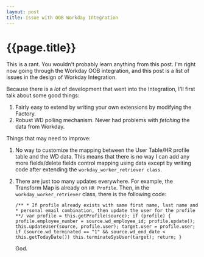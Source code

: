 ```yaml
---
layout: post
title: Issue with OOB Workday Integration
---
```


{{page.title}}
===============

This is a rant. You wouldn't probably learn anything from this post. I'm right now going through the Workday OOB integration, and this post is a list of issues in the design of Workday Integration.

Because there is a _lot_ of development that went into the Integration, I'll first talk about some good things:

1. Fairly easy to extend by writing your own extensions by modifying the Factory.
2. Robust WD polling mechanism. Never had problems with _fetching_ the data from Workday.


Things that may need to improve:

1. No way to customize the mapping between the User Table/HR profile table and the WD data.
	This means that there is no way I can add any more fields/delete fields control mapping using data except by writing code after extending the `workday_worker_retriever class`. 
	
2. There are just too many updates everywhere. For example, the Transform Map is already on `HR Profile`. Then, in the `workday_worker_retriever` class, there is the following code:

	`
	/**
		 * If profile already exists with same first name, last name and
		 * personal email combination, then update the user for the profile
		**/
		var profile = this.getProfile(source);
		if (profile) {
			profile.employee_number = source.wd_employee_id;
			profile.update();
			this.updateUser(source, profile.user);
			target.user = profile.user;
			if (source.wd_terminated == "1" && source.wd_end_date < this.getTodayDate())
				this.terminateSysUser(target);
			return;
		}
	`
	
	God.
		